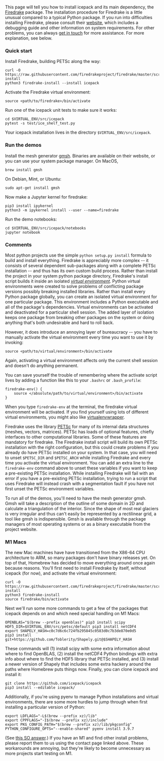 <!--
.. title: Install
.. slug: install
.. date: 2020-09-14 13:40:48 UTC-07:00
.. tags:
.. category:
.. link:
.. description:
.. type: text
.. hidetitle: True
-->

This page will tell you how to install icepack and its main dependency, the [Firedrake](https://firedrakeproject.org) package.
The installation procedure for Firedrake is a little unusual compared to a typical Python package.
If you run into difficulties installing Firedrake, please consult their [website](https://firedrakeproject.org/download.html#system-requirements), which includes a debugging guide and other information on system requirements.
For other problems, you can always [get in touch](/contact/) for more assistance.
For more explanation, see below.

### Quick start

Install Firedrake, building PETSc along the way:

```shell
curl -O https://raw.githubusercontent.com/firedrakeproject/firedrake/master/scripts/firedrake-install
python3 firedrake-install --install icepack
```

Activate the Firedrake virtual environment:

```shell
source <path/to/firedrake>/bin/activate
```

Run one of the icepack unit tests to make sure it works:

```shell
cd $VIRTUAL_ENV/src/icepack
pytest -s test/ice_shelf_test.py
```

Your icepack installation lives in the directory `$VIRTUAL_ENV/src/icepack`.

### Run the demos

Install the mesh generator [gmsh](http://gmsh.info/).
Binaries are available on their website, or you can use your system package manager.
On MacOS,

```shell
brew install gmsh
```

On Debian, Mint, or Ubuntu:

```shell
sudo apt-get install gmsh
```

Now make a Jupyter kernel for firedrake:

```shell
pip3 install ipykernel
python3 -m ipykernel install --user --name=firedrake
```

Run the demo notebooks:

```shell
cd $VIRTUAL_ENV/src/icepack/notebooks
jupyter notebook
```

### Comments

Most python projects use the simple `python setup.py install` formula to build and install everything.
Firedrake is appreciably more complex -- it consists of several dependent sub-packages along with a complete PETSc installation -- and thus has its own custom build process.
Rather than install the project in your system python package directory, Firedrake's install script builds it inside an isolated [*virtual environment*](https://docs.python.org/3/tutorial/venv.html).
Python virtual environments were created to solve problems of conflicting package versions possibly breaking installed libraries.
Rather than install every Python package globally, you can create an isolated virtual environment for one particular package.
This environment includes a Python executable and all of the package's dependencies.
Virtual environments can be activated and deactivated for a particular shell session.
The added layer of isolation keeps one package from breaking other packages on the system or doing anything that's both undesirable and hard to roll back.

However, it does introduce an annoying layer of bureaucracy -- you have to manually activate the virtual environment every time you want to use it by invoking:

```shell
source <path/to/virtual/environment>/bin/activate
```

Again, activating a virtual environment affects only the current shell session and doesn't do anything permanent.

You can save yourself the trouble of remembering where the activate script lives by adding a function like this to your `.bashrc` or `.bash_profile`:

```shell
firedrake-env() {
    source </absolute/path/to/virtual/environment>/bin/activate
}
```

When you type `firedrake-env` at the terminal, the firedrake virtual environment will be activated.
If you find yourself using lots of different virtual environments, you might also like [virtualenvwrapper](https://virtualenvwrapper.readthedocs.io/en/latest/).

Firedrake uses the library [PETSc](https://www.mcs.anl.gov/petsc/) for many of its internal data structures (meshes, vectors, matrices).
PETSc has loads of optional features, chiefly interfaces to other computational libraries.
Some of these features are mandatory for firedrake.
The Firedrake install script will build its own PETSc installation with the right configuration, but this could create problems if you already do have PETSc installed on your system.
In that case, you will need to unset `$PETSC_DIR` and `$PETSC_ARCH` while installing Firedrake and every time you activate the virtual environment.
You can add an extra line to the `firedrake-env` command above to unset these variables if you want to keep a pre-existing PETSc installation.
While installing Firedrake will fail with an error if you have a pre-existing PETSc installation, trying to run a script that uses Firedrake will instead crash with a segmentation fault if you have not first unset the PETSc environment variables.

To run all of the demos, you'll need to have the mesh generator gmsh.
Gmsh will take a description of the outline of some domain in 2D and calculate a triangulation of the interior.
Since the shape of most real glaciers is very irregular and thus can't easily be represented by a rectilinear grid, a tool like gmsh is indispensible.
Gmsh is available through the package managers of most operating systems or as a binary executable from the project website.

### M1 Macs

The new Mac machines have have transitioned from the X86-64 CPU architecture to ARM, so many packages don't have binary releases yet.
On top of that, Homebrew has decided to move everything around once again because reasons.
You'll first need to install Firedrake by itself, without icepack (for now), and activate the virtual environment:

```shell
curl -O https://raw.githubusercontent.com/firedrakeproject/firedrake/master/scripts/firedrake-install
python3 firedrake-install
source firedrake/bin/activate
```

Next we'll run some more commands to get a few of the packages that icepack depends on and which need special handling on M1 Macs:

```shell
OPENBLAS="$(brew --prefix openblas)" pip3 install scipy
HDF5_DIR=$VIRTUAL_ENV/src/petsc/default pip3 install netCDF4
export SHAPELY_HASH=c0c7d6c6c724fb295845c0583d0c7b3de870e0d5
pip3 install git+https://github.com/Toblerity/Shapely.git@$SHAPELY_HASH
```

These commands will (1) install scipy with some extra information about where to find OpenBLAS, (2) install the netCDF4 Python bindings with extra info about where to find the HDF5 library that PETSc installed, and (3) install a newer version of Shapely that includes some extra hackery around the paths where Homebrew puts things now.
Finally, you can clone icepack and install it:

```shell
git clone https://github.com/icepack/icepack
pip3 install --editable icepack/
```

Additionally, if you're using pyenv to manage Python installations and virtual environments, there are some more hurdles to jump through when first installing a particular version of Python:

```shell
export LDFLAGS="-L$(brew --prefix xz)/lib"
export CPPFLAGS="-I$(brew --prefix xz)/include"
export PKG_CONFIG_PATH="$(brew --prefix xz)/lib/pkgconfig"
PYTHON_CONFIGURE_OPTS="--enable-shared" pyenv install 3.9.7
```

(See [this SO answer](https://stackoverflow.com/a/66937351).)
If you have an M1 and find other install problems, please report them to us using the contact page linked above.
These workarounds are annoying, but they're likely to become unnecessary as more projects start testing on M1.
